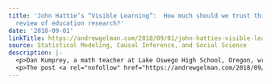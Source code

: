 ```yaml
---
title: 'John Hattie’s “Visible Learning”:  How much should we trust this influential
  review of education research?'
date: '2018-09-01'
linkTitle: https://andrewgelman.com/2018/09/01/john-hatties-visible-learning-much-trust-influential-review-education-research/
source: Statistical Modeling, Causal Inference, and Social Science
description: |-
  <p>Dan Kumprey, a math teacher at Lake Oswego High School, Oregon, writes: Have you considered taking a look at the book Visible Learning by John Hattie? It seems to be permeating and informing reform in our K-12 schools nationwide. Districts are spending a lot of money sending their staffs to conferences by Solution Tree to [&#8230;]</p>
  <p>The post <a rel="nofollow" href="https://andrewgelman.com/2018/09/01/john-hatties-visible-learning-much-trust-influential-review-education-research/">John H
---
```

